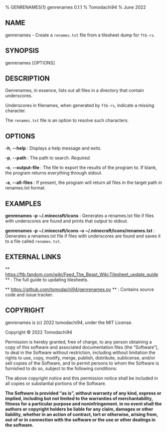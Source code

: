 % GENRENAMES(1) genrenames 0.1.1
% Tomodachi94
% June 2022

## NAME

genrenames - Create a `renames.txt` file from a tilesheet dump for `ftb-rs`.

## SYNOPSIS

genrenames [OPTIONS]

## DESCRIPTION

Genrenames, in essence, lists out all files in a directory that contain underscores.

Underscores in filenames, when generated by `ftb-rs`, indicate a missing character.

The `renames.txt` file is an option to resolve such characters.

## OPTIONS

**-h**, **--help**
: Displays a help message and exits.

**-p**, **--path**
: The path to search. *Required.*

**-o**, **--output-file**
: The file to export the results of the program to. If blank, the program returns everything through stdout.

**-a**, **--all-files**
: If present, the program will return all files in the target path in renames.txt format.

## EXAMPLES

**genrenames -p ~/.minecraft/icons**
: Generates a renames.txt file if files with underscores are found and prints that output to stdout.

**genrenames -p ~/.minecraft/icons -o ~/.minecraft/icons/renames.txt**
: Generates a renames.txt file if files with underscores are found and saves it to a file called `renames.txt`.

## EXTERNAL LINKS

** https://ftb.fandom.com/wiki/Feed_The_Beast_Wiki:Tilesheet_update_guide **
: The full guide to updating tilesheets.

** https://github.com/tomodachi94/genrenames.py **
: Contains source code and issue tracker.

## COPYRIGHT

genrenames is (c) 2022 tomodachi94, under the MIT License.

Copyright © 2022 Tomodachi94

Permission is hereby granted, free of charge, to any person obtaining a copy of this software and associated documentation files (the “Software”), to deal in the Software without restriction, including without limitation the rights to use, copy, modify, merge, publish, distribute, sublicense, and/or sell copies of the Software, and to permit persons to whom the Software is furnished to do so, subject to the following conditions:

The above copyright notice and this permission notice shall be included in all copies or substantial portions of the Software.

**The Software is provided “as is”, without warranty of any kind, express or implied, including but not limited to the warranties of merchantability, fitness for a particular purpose and noninfringement. in no event shall the authors or copyright holders be liable for any claim, damages or other liability, whether in an action of contract, tort or otherwise, arising from, out of or in connection with the software or the use or other dealings in the software.**
